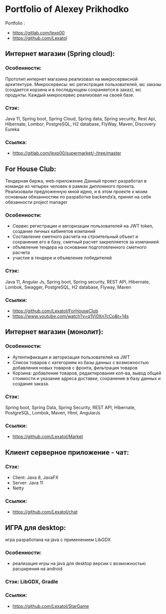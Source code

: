 # Portfolio of Alexey Prikhodko

Portfolio : 
- https://gitlab.com/lexp00
- https://github.com/Lexatol

## Интернет магазин (Spring cloud):

### Особенности:
Прототип интернет магазина реализовал на микросервисной архитектуре.
Микросервисы: мс регистрация пользователей, мс заказы (создается корзина и в
последующем сохраняется в заказ), мс продукты. Каждый микросервис реализовал на своей базе.

### Стэк:
Java 11, Spring boot, Spring Cloud, Spring data, Spring security, Rest Api, Hibernate, Lombor, PostgreSQL, H2
database, FlyWay, Maven, Discovery Eureka

### Ссылка:
- https://gitlab.com/lexp00/supermarket/-/tree/master


## For House Club:

Тендерная биржа, web-приложение
Данный проект разработал в команде из четырех человек в рамках дипломного проекта.
Реализовали предложенную мной идею, и в этом проекте к моим основным обязанностям по разработке
backendэ’а, принял на себя обязанности project manager

### Особенности:
- Сервис регистрации и авторизации пользователей на JWT token, создание личных кабинетов компаний
- Составление сметного расчета на строительный объект и сохранение его в базу, сметный расчет
закрепляется за компанией
- объявление тендера на основании подготовленного сметного расчета
- участие в тендере и объявление победителей

### Стэк:
Java 11, Angular Js, Spring boot, Spring security, REST API, Hibernate, Lombok, Swagger, PostgreSQL, H2
database, Flyway, Maven

### Ссылки:
- https://github.com/Lexatol/ForHouseClub
- https://www.youtube.com/watch?v=q1Vi0Xn7cCo&t=14s


## Интернет магазин (монолит):

### Особенности:
- Аутентификация и авторизация пользователей на JWT
- Список товаров с категориям из базы данных с возможностью добавления новых товаров с фронта,
фильтрация товаров
- Корзина: добавление товаров, редактирования кол-ва, вывод общей стоимости и указание адреса
доставки, сохранение в базу данных и создания заказа.

### Стэк:
Spring boot, Spring Data, Spring Security, REST API, Hibernate, PostgreSQL, Lombok, Maven, Html,
AngularJs

### Ссылки:
- https://github.com/Lexatol/Market


## Клиент серверное приложение - чат:

### Стэк:
- Client: Java 8, JavaFX
- Server: Java 11
- Netty

### Ссылки:
- https://github.com/Lexatol/chat

## ИГРА для desktop:
игра разработана на java с применением LibGDX

### Особенности:
- реализация игры на java для desktop версии с возможностью расширения на android

### Стэк: LibGDX, Gradle

### Ссылки:
- https://github.com/Lexatol/StarGame